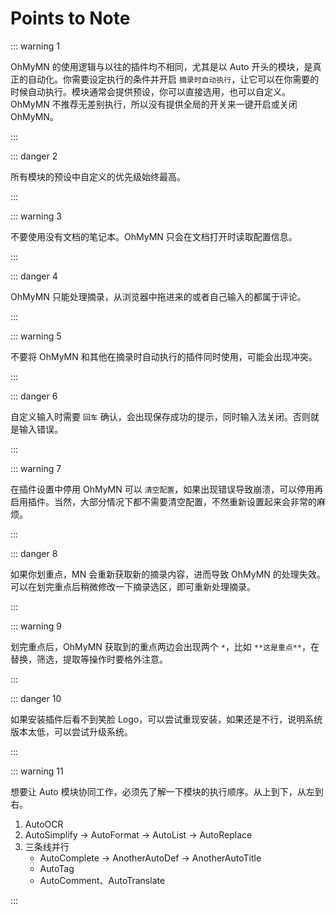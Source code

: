 # Points to Note

::: warning 1

OhMyMN 的使用逻辑与以往的插件均不相同，尤其是以 Auto 开头的模块，是真正的自动化。你需要设定执行的条件并开启 `摘录时自动执行`，让它可以在你需要的时候自动执行。模块通常会提供预设，你可以直接选用，也可以自定义。OhMyMN 不推荐无差别执行，所以没有提供全局的开关来一键开启或关闭 OhMyMN。

:::

::: danger 2

所有模块的预设中自定义的优先级始终最高。

:::

::: warning 3

不要使用没有文档的笔记本。OhMyMN 只会在文档打开时读取配置信息。

:::

::: danger 4

OhMyMN 只能处理摘录，从浏览器中拖进来的或者自己输入的都属于评论。

:::

::: warning 5

不要将 OhMyMN 和其他在摘录时自动执行的插件同时使用，可能会出现冲突。

:::

::: danger 6

自定义输入时需要 `回车` 确认，会出现保存成功的提示，同时输入法关闭。否则就是输入错误。

:::

::: warning 7

在插件设置中停用 OhMyMN 可以 `清空配置`，如果出现错误导致崩溃，可以停用再启用插件。当然，大部分情况下都不需要清空配置，不然重新设置起来会非常的麻烦。

:::

::: danger 8

如果你划重点，MN 会重新获取新的摘录内容，进而导致 OhMyMN 的处理失效。可以在划完重点后稍微修改一下摘录选区，即可重新处理摘录。

:::

::: warning 9

划完重点后，OhMyMN 获取到的重点两边会出现两个 `*`，比如 `**这是重点**`，在替换，筛选，提取等操作时要格外注意。

:::

::: danger 10

如果安装插件后看不到笑脸 Logo，可以尝试重现安装，如果还是不行，说明系统版本太低，可以尝试升级系统。

:::

::: warning 11

想要让 Auto 模块协同工作，必须先了解一下模块的执行顺序。从上到下，从左到右。

1.  AutoOCR
2.  AutoSimplify -> AutoFormat → AutoList → AutoReplace
3.  三条线并行
    - AutoComplete → AnotherAutoDef → AnotherAutoTitle
    - AutoTag
    - AutoComment、AutoTranslate

:::
